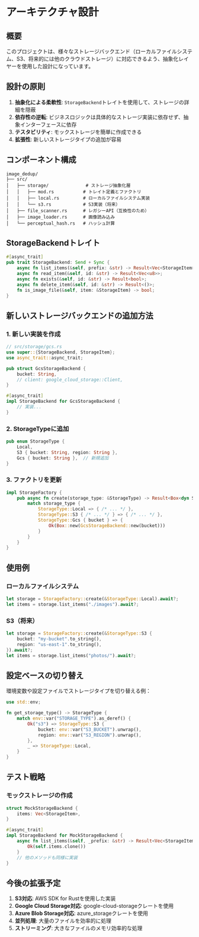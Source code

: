 # アーキテクチャ設計

## 概要

このプロジェクトは、様々なストレージバックエンド（ローカルファイルシステム、S3、将来的には他のクラウドストレージ）に対応できるよう、抽象化レイヤーを使用した設計になっています。

## 設計の原則

1. **抽象化による柔軟性**: `StorageBackend`トレイトを使用して、ストレージの詳細を隠蔽
2. **依存性の逆転**: ビジネスロジックは具体的なストレージ実装に依存せず、抽象インターフェースに依存
3. **テスタビリティ**: モックストレージを簡単に作成できる
4. **拡張性**: 新しいストレージタイプの追加が容易

## コンポーネント構成

```
image_dedup/
├── src/
│   ├── storage/              # ストレージ抽象化層
│   │   ├── mod.rs           # トレイト定義とファクトリ
│   │   ├── local.rs         # ローカルファイルシステム実装
│   │   └── s3.rs            # S3実装（将来）
│   ├── file_scanner.rs      # レガシーAPI（互換性のため）
│   ├── image_loader.rs      # 画像読み込み
│   └── perceptual_hash.rs   # ハッシュ計算
```

## StorageBackendトレイト

```rust
#[async_trait]
pub trait StorageBackend: Send + Sync {
    async fn list_items(&self, prefix: &str) -> Result<Vec<StorageItem>>;
    async fn read_item(&self, id: &str) -> Result<Vec<u8>>;
    async fn exists(&self, id: &str) -> Result<bool>;
    async fn delete_item(&self, id: &str) -> Result<()>;
    fn is_image_file(&self, item: &StorageItem) -> bool;
}
```

## 新しいストレージバックエンドの追加方法

### 1. 新しい実装を作成

```rust
// src/storage/gcs.rs
use super::{StorageBackend, StorageItem};
use async_trait::async_trait;

pub struct GcsStorageBackend {
    bucket: String,
    // client: google_cloud_storage::Client,
}

#[async_trait]
impl StorageBackend for GcsStorageBackend {
    // 実装...
}
```

### 2. StorageTypeに追加

```rust
pub enum StorageType {
    Local,
    S3 { bucket: String, region: String },
    Gcs { bucket: String },  // 新規追加
}
```

### 3. ファクトリを更新

```rust
impl StorageFactory {
    pub async fn create(storage_type: &StorageType) -> Result<Box<dyn StorageBackend>> {
        match storage_type {
            StorageType::Local => { /* ... */ },
            StorageType::S3 { /* ... */ } => { /* ... */ },
            StorageType::Gcs { bucket } => {
                Ok(Box::new(GcsStorageBackend::new(bucket)))
            }
        }
    }
}
```

## 使用例

### ローカルファイルシステム

```rust
let storage = StorageFactory::create(&StorageType::Local).await?;
let items = storage.list_items("./images").await?;
```

### S3（将来）

```rust
let storage = StorageFactory::create(&StorageType::S3 {
    bucket: "my-bucket".to_string(),
    region: "us-east-1".to_string(),
}).await?;
let items = storage.list_items("photos/").await?;
```

## 設定ベースの切り替え

環境変数や設定ファイルでストレージタイプを切り替える例：

```rust
use std::env;

fn get_storage_type() -> StorageType {
    match env::var("STORAGE_TYPE").as_deref() {
        Ok("s3") => StorageType::S3 {
            bucket: env::var("S3_BUCKET").unwrap(),
            region: env::var("S3_REGION").unwrap(),
        },
        _ => StorageType::Local,
    }
}
```

## テスト戦略

### モックストレージの作成

```rust
struct MockStorageBackend {
    items: Vec<StorageItem>,
}

#[async_trait]
impl StorageBackend for MockStorageBackend {
    async fn list_items(&self, _prefix: &str) -> Result<Vec<StorageItem>> {
        Ok(self.items.clone())
    }
    // 他のメソッドも同様に実装
}
```

## 今後の拡張予定

1. **S3対応**: AWS SDK for Rustを使用した実装
2. **Google Cloud Storage対応**: google-cloud-storageクレートを使用
3. **Azure Blob Storage対応**: azure_storageクレートを使用
4. **並列処理**: 大量のファイルを効率的に処理
5. **ストリーミング**: 大きなファイルのメモリ効率的な処理